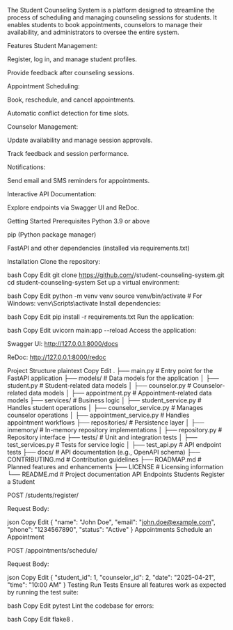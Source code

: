 The Student Counseling System is a platform designed to streamline the process of scheduling and managing counseling sessions for students. It enables students to book appointments, counselors to manage their availability, and administrators to oversee the entire system.

Features
Student Management:

Register, log in, and manage student profiles.

Provide feedback after counseling sessions.

Appointment Scheduling:

Book, reschedule, and cancel appointments.

Automatic conflict detection for time slots.

Counselor Management:

Update availability and manage session approvals.

Track feedback and session performance.

Notifications:

Send email and SMS reminders for appointments.

Interactive API Documentation:

Explore endpoints via Swagger UI and ReDoc.

Getting Started
Prerequisites
Python 3.9 or above

pip (Python package manager)

FastAPI and other dependencies (installed via requirements.txt)

Installation
Clone the repository:

bash
Copy
Edit
git clone https://github.com/<your-username>/student-counseling-system.git
cd student-counseling-system
Set up a virtual environment:

bash
Copy
Edit
python -m venv venv
source venv/bin/activate  # For Windows: venv\Scripts\activate
Install dependencies:

bash
Copy
Edit
pip install -r requirements.txt
Run the application:

bash
Copy
Edit
uvicorn main:app --reload
Access the application:

Swagger UI: http://127.0.0.1:8000/docs

ReDoc: http://127.0.0.1:8000/redoc

Project Structure
plaintext
Copy
Edit
.
├── main.py                # Entry point for the FastAPI application
├── models/                # Data models for the application
│   ├── student.py         # Student-related data models
│   ├── counselor.py       # Counselor-related data models
│   ├── appointment.py     # Appointment-related data models
├── services/              # Business logic
│   ├── student_service.py # Handles student operations
│   ├── counselor_service.py # Manages counselor operations
│   ├── appointment_service.py # Handles appointment workflows
├── repositories/          # Persistence layer
│   ├── inmemory/          # In-memory repository implementations
│   ├── repository.py      # Repository interface
├── tests/                 # Unit and integration tests
│   ├── test_services.py   # Tests for service logic
│   ├── test_api.py        # API endpoint tests
├── docs/                  # API documentation (e.g., OpenAPI schema)
├── CONTRIBUTING.md        # Contribution guidelines
├── ROADMAP.md             # Planned features and enhancements
├── LICENSE                # Licensing information
└── README.md              # Project documentation
API Endpoints
Students
Register a Student

POST /students/register/

Request Body:

json
Copy
Edit
{
  "name": "John Doe",
  "email": "john.doe@example.com",
  "phone": "1234567890",
  "status": "Active"
}
Appointments
Schedule an Appointment

POST /appointments/schedule/

Request Body:

json
Copy
Edit
{
  "student_id": 1,
  "counselor_id": 2,
  "date": "2025-04-21",
  "time": "10:00 AM"
}
Testing
Run Tests
Ensure all features work as expected by running the test suite:

bash
Copy
Edit
pytest
Lint the codebase for errors:

bash
Copy
Edit
flake8 .
